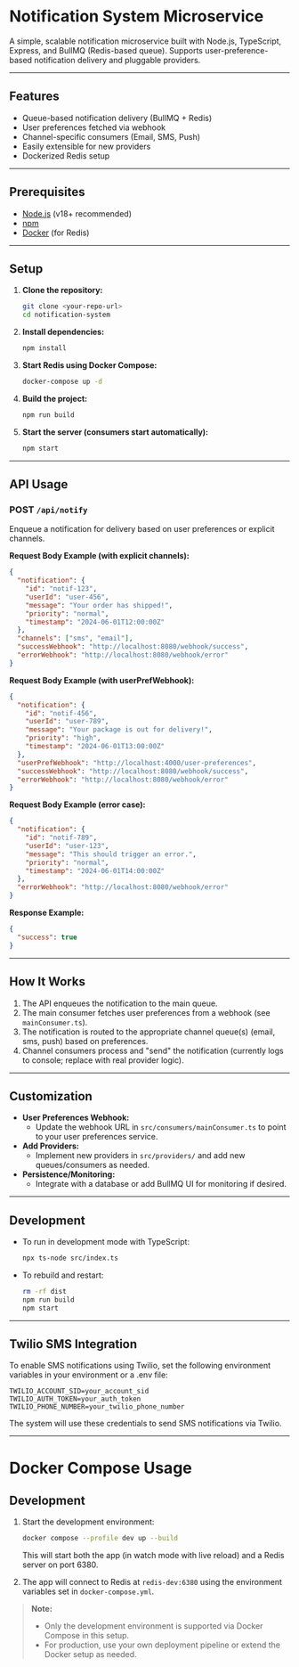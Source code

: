 # Notification System Microservice

A simple, scalable notification microservice built with Node.js, TypeScript, Express, and BullMQ (Redis-based queue). Supports user-preference-based notification delivery and pluggable providers.

---

## Features
- Queue-based notification delivery (BullMQ + Redis)
- User preferences fetched via webhook
- Channel-specific consumers (Email, SMS, Push)
- Easily extensible for new providers
- Dockerized Redis setup

---

## Prerequisites
- [Node.js](https://nodejs.org/) (v18+ recommended)
- [npm](https://www.npmjs.com/)
- [Docker](https://www.docker.com/) (for Redis)

---

## Setup

1. **Clone the repository:**
   ```bash
   git clone <your-repo-url>
   cd notification-system
   ```

2. **Install dependencies:**
   ```bash
   npm install
   ```

3. **Start Redis using Docker Compose:**
   ```bash
   docker-compose up -d
   ```

4. **Build the project:**
   ```bash
   npm run build
   ```

5. **Start the server (consumers start automatically):**
   ```bash
   npm start
   ```

---

## API Usage

### POST `/api/notify`
Enqueue a notification for delivery based on user preferences or explicit channels.

**Request Body Example (with explicit channels):**
```json
{
  "notification": {
    "id": "notif-123",
    "userId": "user-456",
    "message": "Your order has shipped!",
    "priority": "normal",
    "timestamp": "2024-06-01T12:00:00Z"
  },
  "channels": ["sms", "email"],
  "successWebhook": "http://localhost:8080/webhook/success",
  "errorWebhook": "http://localhost:8080/webhook/error"
}
```

**Request Body Example (with userPrefWebhook):**
```json
{
  "notification": {
    "id": "notif-456",
    "userId": "user-789",
    "message": "Your package is out for delivery!",
    "priority": "high",
    "timestamp": "2024-06-01T13:00:00Z"
  },
  "userPrefWebhook": "http://localhost:4000/user-preferences",
  "successWebhook": "http://localhost:8080/webhook/success",
  "errorWebhook": "http://localhost:8080/webhook/error"
}
```

**Request Body Example (error case):**
```json
{
  "notification": {
    "id": "notif-789",
    "userId": "user-123",
    "message": "This should trigger an error.",
    "priority": "normal",
    "timestamp": "2024-06-01T14:00:00Z"
  },
  "errorWebhook": "http://localhost:8080/webhook/error"
}
```

**Response Example:**
```json
{
  "success": true
}
```

---

## How It Works
1. The API enqueues the notification to the main queue.
2. The main consumer fetches user preferences from a webhook (see `mainConsumer.ts`).
3. The notification is routed to the appropriate channel queue(s) (email, sms, push) based on preferences.
4. Channel consumers process and "send" the notification (currently logs to console; replace with real provider logic).

---

## Customization
- **User Preferences Webhook:**
  - Update the webhook URL in `src/consumers/mainConsumer.ts` to point to your user preferences service.
- **Add Providers:**
  - Implement new providers in `src/providers/` and add new queues/consumers as needed.
- **Persistence/Monitoring:**
  - Integrate with a database or add BullMQ UI for monitoring if desired.

---

## Development
- To run in development mode with TypeScript:
  ```bash
  npx ts-node src/index.ts
  ```
- To rebuild and restart:
  ```bash
  rm -rf dist
  npm run build
  npm start
  ```

---

## Twilio SMS Integration

To enable SMS notifications using Twilio, set the following environment variables in your environment or a .env file:

```
TWILIO_ACCOUNT_SID=your_account_sid
TWILIO_AUTH_TOKEN=your_auth_token
TWILIO_PHONE_NUMBER=your_twilio_phone_number
```

The system will use these credentials to send SMS notifications via Twilio.

---

# Docker Compose Usage

## Development

1. Start the development environment:
   ```sh
   docker compose --profile dev up --build
   ```

   This will start both the app (in watch mode with live reload) and a Redis server on port 6380.

2. The app will connect to Redis at `redis-dev:6380` using the environment variables set in `docker-compose.yml`.

> **Note:**
> - Only the development environment is supported via Docker Compose in this setup.
> - For production, use your own deployment pipeline or extend the Docker setup as needed. 